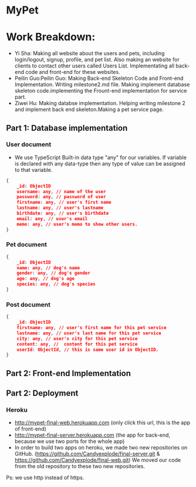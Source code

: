 # MyPet
# Work Breakdown:

* Yi Sha: Making all website about the users and pets, including login/logout, signup, profile, and pet list. Also making an website for clients to contact other users called Users List. Implementating all back-end code and front-end for these websites.
* Peilin Guo:Peilin Guo: Making Back-end Skeleton Code and Front-end Implementation. Writing milestone2.md file. Making implement database skeleton code.implementing the Frount-end implementation for service part.
* Ziwei Hu: Making databse implementation. Helping writing milestone 2 and implement back end skeleton.Making a pet service page.




## Part 1: Database implementation

### User document

- We use TypeScript Built-in data type "any" for our variables. If variable is declared with any data-type then any type of value can be assigned to that variable. 

```json
{
    _id: ObjectID
    username: any, // name of the user 
    password: any, // password of user
    firstname: any, // user's first name
    lastname: any, // user's lastname
    birthdate: any, // user's birthdate 
    email: any, // user's email 
    memo: any, // user's memo to show other users. 
}
```
  
### Pet document

```json
{
    _id: ObjectID
    name: any, // dog's name 
    gender: any, // dog's gender
    age: any, // dog's age 
    species: any, // dog's species
}
```

### Post document

```json
{
    _id: ObjectID
    firstname: any, // user's first name for this pet service   
    lastname: any, // user's last name for this pet service 
    city: any, // user's city for this pet service 
    content: any, //  content for this pet service
    userId: ObjectId, // this is same user id in ObjectID.
}
```

## Part 2: Front-end Implementation

## Part 2: Deployment

### Heroku

- http://mypet-final-web.herokuapp.com (only click this url, this is the app of front-end)
- http://mypet-final-server.herokuapp.com (the app for back-end, because we use two ports for the whole app)
- In order to build two apps on heroku, we made two new repositories on GitHub. (https://github.com/Candyexplode/final-server.git & https://github.com/Candyexplode/final-web.git) We moved our code from the old repository to these two new repositories.

Ps: we use http instead of https.

